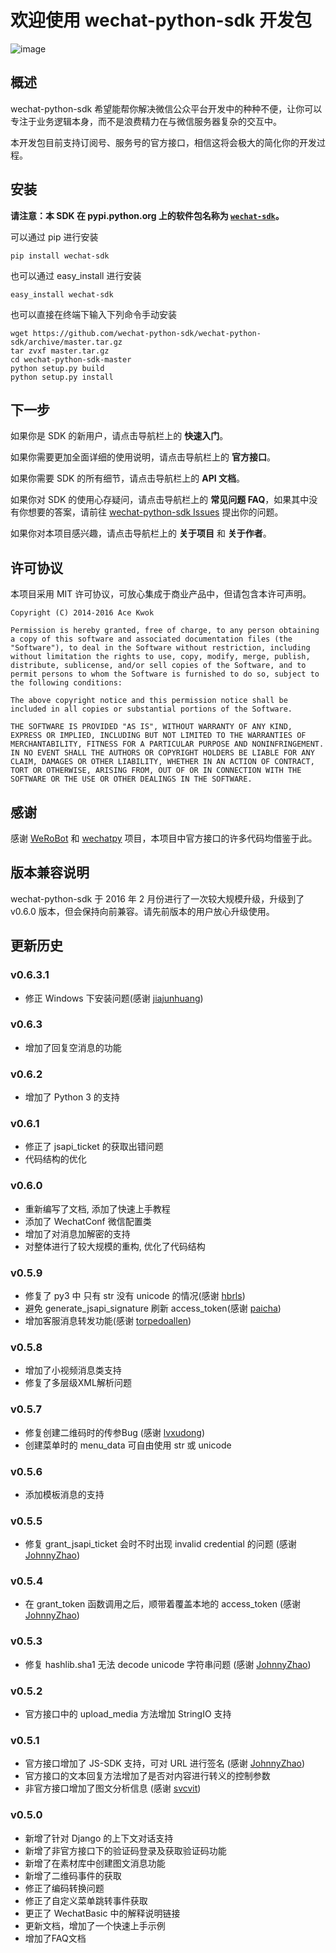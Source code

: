 # 欢迎使用 wechat-python-sdk 开发包

![image](/img/logo.png)
## 概述

wechat-python-sdk 希望能帮你解决微信公众平台开发中的种种不便，让你可以专注于业务逻辑本身，而不是浪费精力在与微信服务器复杂的交互中。

本开发包目前支持订阅号、服务号的官方接口，相信这将会极大的简化你的开发过程。

## 安装

**请注意：本 SDK 在 pypi.python.org 上的软件包名称为 [`wechat-sdk`](https://pypi.python.org/pypi/wechat-sdk)。**

可以通过 pip 进行安装

    pip install wechat-sdk

也可以通过 easy_install 进行安装

    easy_install wechat-sdk

也可以直接在终端下输入下列命令手动安装

    wget https://github.com/wechat-python-sdk/wechat-python-sdk/archive/master.tar.gz
    tar zvxf master.tar.gz
    cd wechat-python-sdk-master
    python setup.py build
    python setup.py install
    
## 下一步
	
如果你是 SDK 的新用户，请点击导航栏上的 **快速入门**。

如果你需要更加全面详细的使用说明，请点击导航栏上的 **官方接口**。

如果你需要 SDK 的所有细节，请点击导航栏上的 **API 文档**。

如果你对 SDK 的使用心存疑问，请点击导航栏上的 **常见问题 FAQ**，如果其中没有你想要的答案，请前往 [wechat-python-sdk Issues](https://github.com/wechat-python-sdk/wechat-python-sdk/issues) 提出你的问题。

如果你对本项目感兴趣，请点击导航栏上的 **关于项目** 和 **关于作者**。

## 许可协议

本项目采用 MIT 许可协议，可放心集成于商业产品中，但请包含本许可声明。

    Copyright (C) 2014-2016 Ace Kwok
    
    Permission is hereby granted, free of charge, to any person obtaining a copy of this software and associated documentation files (the "Software"), to deal in the Software without restriction, including without limitation the rights to use, copy, modify, merge, publish, distribute, sublicense, and/or sell copies of the Software, and to permit persons to whom the Software is furnished to do so, subject to the following conditions:
    
    The above copyright notice and this permission notice shall be included in all copies or substantial portions of the Software.
    
    THE SOFTWARE IS PROVIDED "AS IS", WITHOUT WARRANTY OF ANY KIND, EXPRESS OR IMPLIED, INCLUDING BUT NOT LIMITED TO THE WARRANTIES OF MERCHANTABILITY, FITNESS FOR A PARTICULAR PURPOSE AND NONINFRINGEMENT. IN NO EVENT SHALL THE AUTHORS OR COPYRIGHT HOLDERS BE LIABLE FOR ANY CLAIM, DAMAGES OR OTHER LIABILITY, WHETHER IN AN ACTION OF CONTRACT, TORT OR OTHERWISE, ARISING FROM, OUT OF OR IN CONNECTION WITH THE SOFTWARE OR THE USE OR OTHER DEALINGS IN THE SOFTWARE.

## 感谢

感谢 [WeRoBot](https://github.com/whtsky/WeRoBot) 和 [wechatpy](https://github.com/jxtech/wechatpy) 项目，本项目中官方接口的许多代码均借鉴于此。

## 版本兼容说明

wechat-python-sdk 于 2016 年 2 月份进行了一次较大规模升级，升级到了 v0.6.0 版本，但会保持向前兼容。请先前版本的用户放心升级使用。

## 更新历史

### v0.6.3.1

* 修正 Windows 下安装问题(感谢 [jiajunhuang](https://github.com/jiajunhuang))

### v0.6.3

* 增加了回复空消息的功能

### v0.6.2

* 增加了 Python 3 的支持 

### v0.6.1

* 修正了 jsapi_ticket 的获取出错问题
* 代码结构的优化

### v0.6.0

* 重新编写了文档, 添加了快速上手教程
* 添加了 WechatConf 微信配置类
* 增加了对消息加解密的支持
* 对整体进行了较大规模的重构, 优化了代码结构

### v0.5.9

* 修复了 py3 中 只有 str 没有 unicode 的情况(感谢 [hbrls](https://github.com/hbrls))
* 避免 generate_jsapi_signature 刷新 access_token(感谢 [paicha](https://github.com/paicha))
* 增加客服消息转发功能(感谢 [torpedoallen](https://github.com/torpedoallen))

### v0.5.8

* 增加了小视频消息类支持
* 修复了多层级XML解析问题

### v0.5.7

* 修复创建二维码时的传参Bug (感谢 [lvxudong](https://github.com/lvxudong))
* 创建菜单时的 menu_data 可自由使用 str 或 unicode

### v0.5.6

* 添加模板消息的支持

### v0.5.5

* 修复 grant_jsapi_ticket 会时不时出现 invalid credential 的问题 (感谢 [JohnnyZhao](https://github.com/JohnnyZhao))

### v0.5.4

* 在 grant_token 函数调用之后，顺带着覆盖本地的 access_token (感谢 [JohnnyZhao](https://github.com/JohnnyZhao))

### v0.5.3

* 修复 hashlib.sha1 无法 decode unicode 字符串问题 (感谢 [JohnnyZhao](https://github.com/JohnnyZhao))

### v0.5.2

* 官方接口中的 upload_media 方法增加 StringIO 支持

### v0.5.1

* 官方接口增加了 JS-SDK 支持，可对 URL 进行签名 (感谢 [JohnnyZhao](https://github.com/JohnnyZhao))
* 官方接口的文本回复方法增加了是否对内容进行转义的控制参数
* 非官方接口增加了图文分析信息 (感谢 [svcvit](https://github.com/svcvit))

### v0.5.0

* 新增了针对 Django 的上下文对话支持
* 新增了非官方接口下的验证码登录及获取验证码功能
* 新增了在素材库中创建图文消息功能
* 新增了二维码事件的获取
* 修正了编码转换问题
* 修正了自定义菜单跳转事件获取
* 更正了 WechatBasic 中的解释说明链接
* 更新文档，增加了一个快速上手示例
* 增加了FAQ文档

